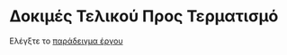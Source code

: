 # Δοκιμές Τελικού Προς Τερματισμό

Ελέγξτε το [παράδειγμα έργου](https://github.com/go-rod/rod-e2e-example)
